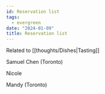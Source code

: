 ```yaml
---
id: Reservation list
tags:
  - evergreen
date: "2024-01-09"
title: Reservation list
---
```


Related to [[thoughts/Dishes|Tasting]]

Samuel Chen (Toronto)

Nicole

Mandy (Toronto)

